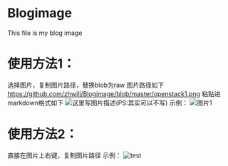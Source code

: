 # Blogimage
This file is my blog image
# 使用方法1：
选择图片，复制图片路径，替换blob为raw
图片路径如下
https://github.com/zhwill/Blogimage/blob/master/openstack1.png
粘贴进markdown格式如下
![这里写图片描述(PS:其实可以不写)](这里写图片相对网址) 
示例：
![图片1](https://github.com/zhwill/Blogimage/raw/master/openstack1.png)
# 使用方法2：
直接在图片上右键，复制图片路径
示例：
![test](https://github.com/zhwill/Blogimage/blob/master/openstack1.png?raw=true)



